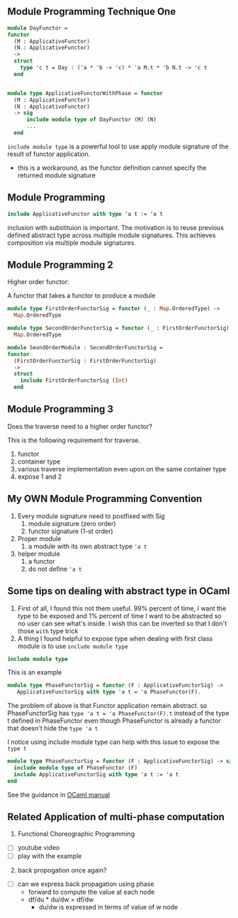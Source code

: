 

## Module Programming Technique One

```OCaml
module DayFunctor =
functor
  (M : ApplicativeFunctor)
  (N : ApplicativeFunctor)
  ->
  struct
    type 'c t = Day : ('a * 'b -> 'c) * 'a M.t * 'b N.t -> 'c t
  end


module type ApplicativeFunctorWithPhase = functor
  (M : ApplicativeFunctor)
  (N : ApplicativeFunctor)
  -> sig
      include module type of DayFunctor (M) (N)
      ...
  end
```

`include module type` is a powerful tool to use apply module signature of the result of functor application.
- this is a workaround, as the functor definition cannot specify the returned module signature

## Module Programming 
```OCaml
include ApplicativeFunctor with type 'a t := 'a t
```

inclusion with substituion is important. The motivation is to reuse previous defined abstract type across multiple module signatures. This achieves composition via multiple module signatures.

## Module Programming 2

Higher order functor:

A functor that takes a functor to produce a module
```OCaml
module type FirstOrderFunctorSig = functor (_ : Map.OrderedType) ->
  Map.OrderedType

module type SecondOrderFunctorSig = functor (_ : FirstOrderFunctorSig) ->
  Map.OrderedType

module SeondOrderModule : SecondOrderFunctorSig =
functor
  (FirstOrderFunctorSig : FirstOrderFunctorSig)
  ->
  struct
    include FirstOrderFunctorSig (Int)
  end
```

## Module Programming 3

Does the traverse need to a higher order functor?

This is the following requirement for traverse.

1. functor
2. container type
3. various traverse implementation even upon on the same container type
4. expose 1 and 2


## My OWN Module Programming Convention

1. Every module signature need to postfixed with Sig 
   1. module signature (zero order)
   2. functor signature (1-st order)
2. Proper module
   1. a module with its own abstract type `'a t`
3. helper module
   1. a functor
   2. do not define `'a t`

## Some tips on dealing with abstract type in OCaml

 1. First of all, I found this not them useful. 99% percent of time, I want the type to be exposed and 1% percent of time I want to be abstracted so no user can see what's inside. I wish this can be inverted so that I don't those `with` type trick
 2. A thing I found helpful to expose type when dealing with first class module is to use `include module type`
```OCaml
include module type
```

This is an example
```OCaml
module type PhaseFunctorSig = functor (F : ApplicativeFunctorSig) ->
   ApplicativeFunctorSig with type 'a t = 'a PhaseFunctor(F).
```

The problem of above is that Functor application remain abstract. so PhaseFunctorSig has `type 'a t = 'a PhaseFunctor(F).t` instead of the type t defined in PhaseFunctor even though PhaseFunctor is already a functor that doesn't hide the `type 'a t`

I notice using include module type can help with this issue to expose the `type t`
```OCaml
module type PhaseFunctorSig = functor (F : ApplicativeFunctorSig) -> sig
  include module type of PhaseFunctor (F)
  include ApplicativeFunctorSig with type 'a t := 'a t
end
```

See the guidance in [OCaml manual](https://v2.ocaml.org/manual/moduletypeof.html)


## Related Application of multi-phase computation

1. Functional Choreographic Programming
- [ ] youtube video
- [ ] play with the example
2. back propogation once again?
- [ ] can we express back propagation using phase
  - forward to compute the value at each node
  - df/du * du/dw = df/dw
    - du/dw is expressed in terms of value of w node